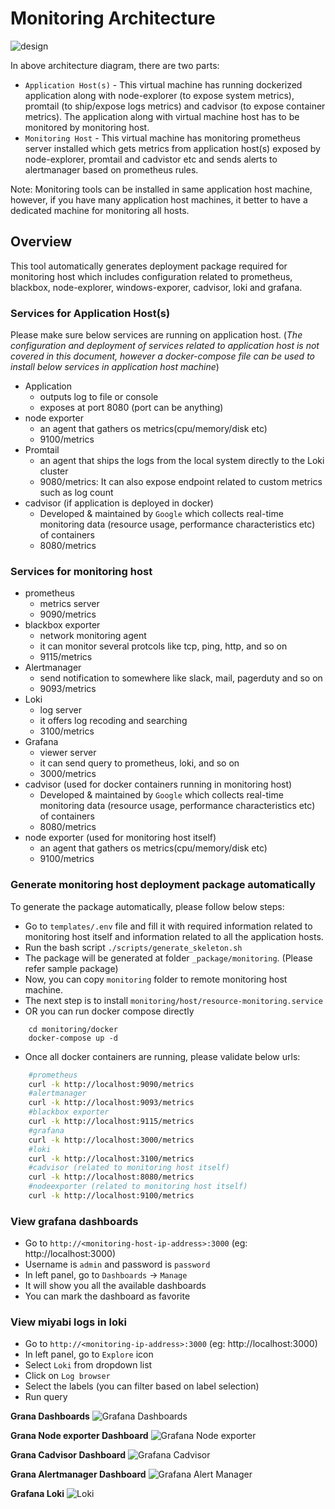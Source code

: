 # Monitoring Architecture

![design](attachments/design.png)

In above architecture diagram, there are two parts:
- `Application Host(s)` - This virtual machine has running dockerized application along with node-explorer (to expose system metrics), promtail (to ship/expose logs metrics) and cadvisor (to expose container metrics). The application along with virtual machine host has to be monitored by monitoring host.
- `Monitoring Host`  - This virtual machine has monitoring prometheus server installed which gets metrics from application host(s) exposed by node-explorer, promtail and cadvistor etc and sends alerts to alertmanager based on prometheus rules.

Note: Monitoring tools can be installed in same application host machine, however, if you have many application host machines, it better to have a dedicated machine for monitoring all hosts.

## Overview
This tool automatically generates deployment package required for monitoring host which includes configuration related to prometheus, blackbox, node-explorer, windows-exporer, cadvisor, loki and grafana.

### Services for Application Host(s)

Please make sure below services are running on application host. (*The configuration and deployment of services related to application host is not covered in this document, however a docker-compose file can be used to install below services in application host machine*)

* Application
  * outputs log to file or console
  * exposes at port 8080 (port can be anything)
* node exporter
  * an agent that gathers os metrics(cpu/memory/disk etc)
  * 9100/metrics
* Promtail
  * an agent that ships the logs from the local system directly to the Loki cluster
  * 9080/metrics: It can also expose endpoint related to custom metrics such as log count
* cadvisor (if application is deployed in docker)
  * Developed & maintained by `Google` which collects real-time monitoring data (resource usage, performance characteristics etc) of containers
  * 8080/metrics

### Services for monitoring host

* prometheus
  * metrics server
  * 9090/metrics
* blackbox exporter
  * network monitoring agent
  * it can monitor several protcols like tcp, ping, http, and so on
  * 9115/metrics
* Alertmanager
  * send notification to somewhere like slack, mail, pagerduty and so on
  * 9093/metrics
* Loki
  * log server
  * it offers log recoding and searching
  * 3100/metrics
* Grafana
  * viewer server
  * it can send query to prometheus, loki, and so on
  * 3000/metrics
* cadvisor (used for docker containers running in monitoring host)
  * Developed & maintained by `Google` which collects real-time monitoring data (resource usage, performance characteristics etc) of containers
  * 8080/metrics
* node exporter (used for monitoring host itself)
  * an agent that gathers os metrics(cpu/memory/disk etc)
  * 9100/metrics


### Generate monitoring host deployment package automatically

To generate the package automatically, please follow below steps:

- Go to `templates/.env` file and fill it with required information related to monitoring host itself and information related to all the application hosts.
- Run the bash script `./scripts/generate_skeleton.sh`
- The package will be generated at folder `_package/monitoring`. (Please refer sample package)
- Now, you can copy `monitoring` folder to remote monitoring host machine.
- The next step is to install `monitoring/host/resource-monitoring.service` 
- OR you can run docker compose directly
```
	cd monitoring/docker
	docker-compose up -d
```
- Once all docker containers are running, please validate below urls:
```bash
	#prometheus
	curl -k http://localhost:9090/metrics
	#alertmanager
	curl -k http://localhost:9093/metrics
	#blackbox exporter
	curl -k http://localhost:9115/metrics
	#grafana
	curl -k http://localhost:3000/metrics
	#loki
	curl -k http://localhost:3100/metrics
	#cadvisor (related to monitoring host itself)
	curl -k http://localhost:8080/metrics
	#nodeexporter (related to monitoring host itself)
	curl -k http://localhost:9100/metrics
```

### View grafana dashboards

- Go to `http://<monitoring-host-ip-address>:3000` (eg: http://localhost:3000)
- Username is `admin` and password is `password`
- In left panel, go to `Dashboards` -> `Manage`
- It will show you all the available dashboards
- You can mark the dashboard as favorite

### View miyabi logs in loki

- Go to `http://<monitoring-ip-address>:3000` (eg: http://localhost:3000)
- In left panel, go to `Explore` icon
- Select `Loki` from dropdown list
- Click on `Log browser`
- Select the labels (you can filter based on label selection)
- Run query

**Grana Dashboards**
![Grafana Dashboards](attachments/grafana-dashboards.png)


**Grana Node exporter Dashboard**
![Grafana Node exporter](attachments/grafana-node-exporter.png)


**Grana Cadvisor Dashboard**
![Grafana Cadvisor](attachments/grafana-cadvisor.png)


**Grana Alertmanager Dashboard**
![Grafana Alert Manager](attachments/grafana-alertmanager.png)


**Grafana Loki**
![Loki](attachments/loki.png)